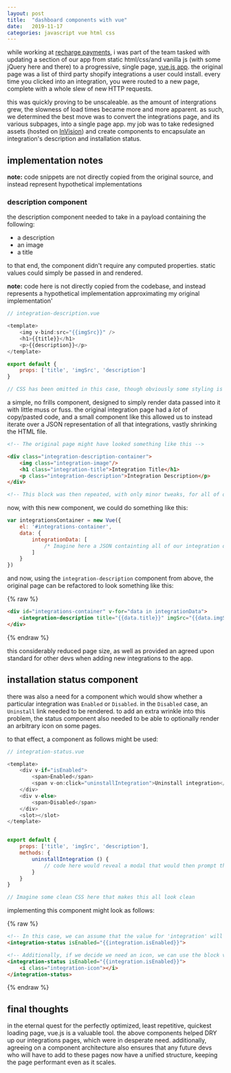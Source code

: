 ```yaml
---
layout: post
title:  "dashboard components with vue"
date:   2019-11-17
categories: javascript vue html css
---
```



while working at [recharge payments](https://rechargepayments.com/), i was part of the team tasked with updating a section of our app from static html/css/and vanilla js (with some jQuery here and there) to a progressive, single page, [vue.js app](https://vuejs.org/). the original page was a list of third party shopify integrations a user could install. every time you clicked into an integration, you were routed to a new page, complete with a whole slew of new HTTP requests. 

this was quickly proving to be unscaleable. as the amount of intergrations grew, the slowness of load times became more and more apparent. as such, we determined the best move was to convert the integrations page, and its various subpages, into a single page app. my job was to take redesigned assets (hosted on [InVision](https://www.invisionapp.com/)) and create components to encapsulate an integration's description and installation status.

## implementation notes
**note:** code snippets are not directly copied from the original source, and instead represent hypothetical implementations

### description component

the description component needed to take in a payload containing the following:
 
* a description
* an image
* a title

to that end, the component didn't require any computed properties. static values could simply be passed in and rendered.

**note:** code here is not directly copied from the codebase, and instead represents a hypothetical implementation approximating my original implementation'

```js
// integration-description.vue

<template>
    <img v-bind:src="{{imgSrc}}" /> 
    <h1>{{title}}</h1>
    <p>{{description}}</p>
</template>

export default {    
    props: ['title', 'imgSrc', 'description']
}

// CSS has been omitted in this case, though obviously some styling is necessary to keep this looking spiffy
```

a simple, no frills component, designed to simply render data passed into it with little muss or fuss. the original integration page had a _lot_ of copy/pasted code, and a small component like this allowed us to instead iterate over a JSON representation of all that integrations, vastly shrinking the HTML file.

```HTML
<!-- The original page might have looked something like this -->

<div class="integration-description-container">
    <img class="integration-image"/>
    <h1 class="integration-title">Integration Title</h1>
    <p class="integration-description">Integration Description</p>
</div>

<!-- This block was then repeated, with only minor tweaks, for all of our 20+ integrations. Not the DRYest page in the world -->
```

now, with this new component, we could do something like this:

```js
var integrationsContainer = new Vue({
    el: '#integrations-container',
    data: {
        integrationData: [
            /* Imagine here a JSON containting all of our integration data */
        ]
    }
})
```

and now, using the `integration-description` component from above, the original page can be refactored to look something like this:

{% raw %}
```html
<div id="integrations-container" v-for="data in integrationData">
    <integration-description title="{{data.title}}" imgSrc="{{data.imgSrc}}" description="{{data.description}}" />
</div>
```
{% endraw %}

this considerably reduced page size, as well as provided an agreed upon standard for other devs when adding new integrations to the app.

## installation status component

there was also a need for a component which would show whether a particular integration was `Enabled` or `Disabled`. in the `Disabled` case, an `Uninstall` link needed to be rendered. to add an extra wrinkle into this problem, the status component also needed to be able to optionally render an arbitrary icon on some pages.

to that effect, a component as follows might be used:

```js
// integration-status.vue

<template>
    <div v-if="isEnabled">
        <span>Enabled</span>
        <span v-on:click="uninstallIntegration">Uninstall integration</span>
    </div>
    <div v-else>
        <span>Disabled</span>
    </div>
    <slot></slot>
</template>


export default {    
    props: ['title', 'imgSrc', 'description'],
    methods: {
        uninstallIntegration () {
            // code here would reveal a modal that would then prompt the user to confirm their uninstallation
        }
    }
}

// Imagine some clean CSS here that makes this all look clean
```

implementing this component might look as follows:

{% raw %}
```html
<!-- In this case, we can assume that the value for 'integration' will be provided in this context -->
<integration-status isEnabled="{{integration.isEnabled}}">

<!-- Additionally, if we decide we need an icon, we can use the block version of this component to take advantage of the slot within -->
<integration-status isEnabled="{{integration.isEnabled}}">
    <i class="integration-icon"></i>
</integration-status>
```
{% endraw %}

## final thoughts

in the eternal quest for the perfectly optimized, least repetitive, quickest loading page, vue.js is a valuable tool. the above components helped DRY up our integrations pages, which were in desperate need. additionally, agreeing on a component architecture also ensures that any future devs who will have to add to these pages now have a unified structure, keeping the page performant even as it scales.